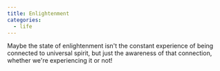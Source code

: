 ```yaml
---
title: Enlightenment
categories:
  - life
---
```


Maybe the state of enlightenment
isn't the constant experience of being connected to universal spirit,
but just the awareness of that connection,
whether we're experiencing it or not!

